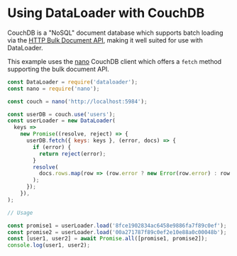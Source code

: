 # Using DataLoader with CouchDB

CouchDB is a "NoSQL" document database which supports batch loading via the
[HTTP Bulk Document API](http://wiki.apache.org/couchdb/HTTP_Bulk_Document_API),
making it well suited for use with DataLoader.

This example uses the [nano][] CouchDB client which offers a `fetch` method
supporting the bulk document API.

```js
const DataLoader = require('dataloader');
const nano = require('nano');

const couch = nano('http://localhost:5984');

const userDB = couch.use('users');
const userLoader = new DataLoader(
  keys =>
    new Promise((resolve, reject) => {
      userDB.fetch({ keys: keys }, (error, docs) => {
        if (error) {
          return reject(error);
        }
        resolve(
          docs.rows.map(row => (row.error ? new Error(row.error) : row.doc)),
        );
      });
    }),
);

// Usage

const promise1 = userLoader.load('8fce1902834ac6458e9886fa7f89c0ef');
const promise2 = userLoader.load('00a271787f89c0ef2e10e88a0c00048b');
const [user1, user2] = await Promise.all([promise1, promise2]);
console.log(user1, user2);
```

[nano]: https://github.com/dscape/nano
